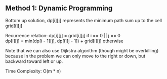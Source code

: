 ## Method 1: Dynamic Programming

Bottom up solution, dp[i][j] represents the minimum path sum up to the cell grid[i][j] 

Recurrence relation: 
dp[i][j] = grid[i][j] if i == 0 || j == 0 </br>
dp[i][j] = min(dp[i - 1][j], dp[i][j - 1]) + grid[i][j] otherwise

Note that we can also use Dijkstra algorithm (though might be overkilling) because in the problem we can only move to the right or 
down, but backward toward left or up.

Time Complexity: O(m * n)
